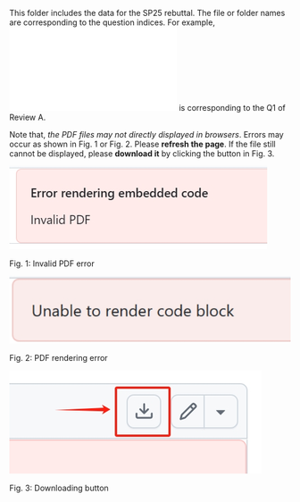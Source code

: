 This folder includes the data for the SP25 rebuttal. The file or folder names are corresponding to the question indices. For example, ![A-Q1.pdf](A-Q1.pdf) is corresponding to the Q1 of Review A. 

Note that, *the PDF files may not directly displayed in browsers*. Errors may occur as shown in Fig. 1 or Fig. 2. Please **refresh the page**. If the file still cannot be displayed, please **download it** by clicking the button in Fig. 3.

![Fig. 1: PDF rendering error](../assets/response-error-1.png)

Fig. 1: Invalid PDF error

![Fig. 1: PDF rendering error](../assets/response-error-2.png)

Fig. 2: PDF rendering error

![Fig. 3: Downloading button](../assets/response-do-1.png)

Fig. 3: Downloading button

